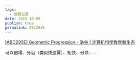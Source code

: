```yaml
---
tags:
  - 做题记录
date: 2023-10-09
publish: true
permalink: ABC293E
---
```

[[ABC293E] Geometric Progression - 洛谷 | 计算机科学教育新生态](https://www.luogu.com.cn/problem/AT_abc293_e)

可以倍增、分治（类似快速幂）、矩快、分块……

